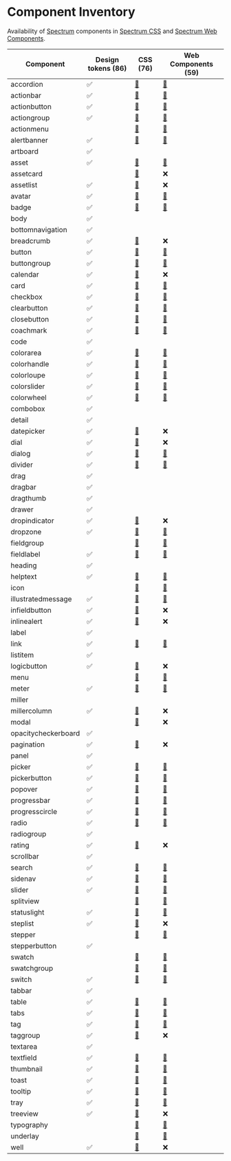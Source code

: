 # Component Inventory

Availability of [Spectrum](https://spectrum.adobe.com) components in [Spectrum CSS](https://opensource.adobe.com/spectrum-css/)
and [Spectrum Web Components](https://opensource.adobe.com/spectrum-web-components/).

| Component           | Design tokens (86) | CSS (76)                                                                                         | Web Components (59)                                                                       |
| ------------------- | ------------------ | ------------------------------------------------------------------------------------------------ | ----------------------------------------------------------------------------------------- |
| accordion           | ✅                 | [📄](https://opensource.adobe.com/spectrum-css/?path=/docs/components-accordion--docs)           | [📄](https://opensource.adobe.com/spectrum-web-components/components/accordion)           |
| actionbar           | ✅                 | [📄](https://opensource.adobe.com/spectrum-css/?path=/docs/components-action-bar--docs)          | [📄](https://opensource.adobe.com/spectrum-web-components/components/action-bar)          |
| actionbutton        | ✅                 | [📄](https://opensource.adobe.com/spectrum-css/?path=/docs/components-action-button--docs)       | [📄](https://opensource.adobe.com/spectrum-web-components/components/action-button)       |
| actiongroup         | ✅                 | [📄](https://opensource.adobe.com/spectrum-css/?path=/docs/components-action-group--docs)        | [📄](https://opensource.adobe.com/spectrum-web-components/components/action-group)        |
| actionmenu          |                    | [📄](https://opensource.adobe.com/spectrum-css/?path=/docs/components-action-menu--docs)         | [📄](https://opensource.adobe.com/spectrum-web-components/components/action-menu)         |
| alertbanner         | ✅                 | [📄](https://opensource.adobe.com/spectrum-css/?path=/docs/components-alert-banner--docs)        | [📄](https://opensource.adobe.com/spectrum-web-components/components/alert-banner)        |
| artboard            | ✅                 |                                                                                                  |                                                                                           |
| asset               | ✅                 | [📄](https://opensource.adobe.com/spectrum-css/?path=/docs/components-asset--docs)               | [📄](https://opensource.adobe.com/spectrum-web-components/components/asset)               |
| assetcard           |                    | [📄](https://opensource.adobe.com/spectrum-css/?path=/docs/components-asset-card--docs)          | ❌                                                                                        |
| assetlist           | ✅                 | [📄](https://opensource.adobe.com/spectrum-css/?path=/docs/components-asset-list--docs)          | ❌                                                                                        |
| avatar              | ✅                 | [📄](https://opensource.adobe.com/spectrum-css/?path=/docs/components-avatar--docs)              | [📄](https://opensource.adobe.com/spectrum-web-components/components/avatar)              |
| badge               | ✅                 | [📄](https://opensource.adobe.com/spectrum-css/?path=/docs/components-badge--docs)               | [📄](https://opensource.adobe.com/spectrum-web-components/components/badge)               |
| body                | ✅                 |                                                                                                  |                                                                                           |
| bottomnavigation    | ✅                 |                                                                                                  |                                                                                           |
| breadcrumb          | ✅                 | [📄](https://opensource.adobe.com/spectrum-css/?path=/docs/components-breadcrumbs--docs)         | ❌                                                                                        |
| button              | ✅                 | [📄](https://opensource.adobe.com/spectrum-css/?path=/docs/components-button--docs)              | [📄](https://opensource.adobe.com/spectrum-web-components/components/button)              |
| buttongroup         | ✅                 | [📄](https://opensource.adobe.com/spectrum-css/?path=/docs/components-button-group--docs)        | [📄](https://opensource.adobe.com/spectrum-web-components/components/button-group)        |
| calendar            | ✅                 | [📄](https://opensource.adobe.com/spectrum-css/?path=/docs/components-calendar--docs)            | ❌                                                                                        |
| card                | ✅                 | [📄](https://opensource.adobe.com/spectrum-css/?path=/docs/components-card--docs)                | [📄](https://opensource.adobe.com/spectrum-web-components/components/card)                |
| checkbox            | ✅                 | [📄](https://opensource.adobe.com/spectrum-css/?path=/docs/components-checkbox--docs)            | [📄](https://opensource.adobe.com/spectrum-web-components/components/checkbox)            |
| clearbutton         | ✅                 | [📄](https://opensource.adobe.com/spectrum-css/?path=/docs/components-clear-button--docs)        | [📄](https://opensource.adobe.com/spectrum-web-components/components/clear-button)        |
| closebutton         | ✅                 | [📄](https://opensource.adobe.com/spectrum-css/?path=/docs/components-close-button--docs)        | [📄](https://opensource.adobe.com/spectrum-web-components/components/close-button)        |
| coachmark           | ✅                 | [📄](https://opensource.adobe.com/spectrum-css/?path=/docs/components-coach-mark--docs)          | [📄](https://opensource.adobe.com/spectrum-web-components/components/coachmark)           |
| code                | ✅                 |                                                                                                  |                                                                                           |
| colorarea           | ✅                 | [📄](https://opensource.adobe.com/spectrum-css/?path=/docs/components-color-area--docs)          | [📄](https://opensource.adobe.com/spectrum-web-components/components/color-area)          |
| colorhandle         | ✅                 | [📄](https://opensource.adobe.com/spectrum-css/?path=/docs/components-color-handle--docs)        | [📄](https://opensource.adobe.com/spectrum-web-components/components/color-handle)        |
| colorloupe          | ✅                 | [📄](https://opensource.adobe.com/spectrum-css/?path=/docs/components-color-loupe--docs)         | [📄](https://opensource.adobe.com/spectrum-web-components/components/color-loupe)         |
| colorslider         | ✅                 | [📄](https://opensource.adobe.com/spectrum-css/?path=/docs/components-color-slider--docs)        | [📄](https://opensource.adobe.com/spectrum-web-components/components/color-slider)        |
| colorwheel          | ✅                 | [📄](https://opensource.adobe.com/spectrum-css/?path=/docs/components-color-wheel--docs)         | [📄](https://opensource.adobe.com/spectrum-web-components/components/color-wheel)         |
| combobox            | ✅                 |                                                                                                  |                                                                                           |
| detail              | ✅                 |                                                                                                  |                                                                                           |
| datepicker          | ✅                 | [📄](https://opensource.adobe.com/spectrum-css/?path=/docs/components-date-picker--docs)         | ❌                                                                                        |
| dial                | ✅                 | [📄](https://opensource.adobe.com/spectrum-css/?path=/docs/components-dial--docs)                | ❌                                                                                        |
| dialog              | ✅                 | [📄](https://opensource.adobe.com/spectrum-css/?path=/docs/components-dialog--docs)              | [📄](https://opensource.adobe.com/spectrum-web-components/components/dialog)              |
| divider             | ✅                 | [📄](https://opensource.adobe.com/spectrum-css/?path=/docs/components-divider--docs)             | [📄](https://opensource.adobe.com/spectrum-web-components/components/divider)             |
| drag                | ✅                 |                                                                                                  |                                                                                           |
| dragbar             | ✅                 |                                                                                                  |                                                                                           |
| dragthumb           | ✅                 |                                                                                                  |                                                                                           |
| drawer              | ✅                 |                                                                                                  |                                                                                           |
| dropindicator       | ✅                 | [📄](https://opensource.adobe.com/spectrum-css/?path=/docs/components-drop-indicator--docs)      | ❌                                                                                        |
| dropzone            | ✅                 | [📄](https://opensource.adobe.com/spectrum-css/?path=/docs/components-drop-zone--docs)           | [📄](https://opensource.adobe.com/spectrum-web-components/components/dropzone)            |
| fieldgroup          |                    | [📄](https://opensource.adobe.com/spectrum-css/?path=/docs/components-field-group--docs)         | [📄](https://opensource.adobe.com/spectrum-web-components/components/field-group)         |
| fieldlabel          | ✅                 | [📄](https://opensource.adobe.com/spectrum-css/?path=/docs/components-field-label--docs)         | [📄](https://opensource.adobe.com/spectrum-web-components/components/field-label)         |
| heading             | ✅                 |                                                                                                  |                                                                                           |
| helptext            | ✅                 | [📄](https://opensource.adobe.com/spectrum-css/?path=/docs/components-help-text--docs)           | [📄](https://opensource.adobe.com/spectrum-web-components/components/help-text)           |
| icon                |                    | [📄](https://opensource.adobe.com/spectrum-css/?path=/docs/components-icon--docs)                | [📄](https://opensource.adobe.com/spectrum-web-components/components/icon)                |
| illustratedmessage  | ✅                 | [📄](https://opensource.adobe.com/spectrum-css/?path=/docs/components-illustrated-message--docs) | [📄](https://opensource.adobe.com/spectrum-web-components/components/illustrated-message) |
| infieldbutton       | ✅                 | [📄](https://opensource.adobe.com/spectrum-css/?path=/docs/components-in-field-button--docs)     | ❌                                                                                        |
| inlinealert         | ✅                 | [📄](https://opensource.adobe.com/spectrum-css/?path=/docs/components-in-line-alert--docs)       | ❌                                                                                        |
| label               | ✅                 |                                                                                                  |                                                                                           |
| link                | ✅                 | [📄](https://opensource.adobe.com/spectrum-css/?path=/docs/components-link--docs)                | [📄](https://opensource.adobe.com/spectrum-web-components/components/link)                |
| listitem            | ✅                 |                                                                                                  |                                                                                           |
| logicbutton         | ✅                 | [📄](https://opensource.adobe.com/spectrum-css/?path=/docs/components-logic-button--docs)        | ❌                                                                                        |
| menu                |                    | [📄](https://opensource.adobe.com/spectrum-css/?path=/docs/components-menu--docs)                | [📄](https://opensource.adobe.com/spectrum-web-components/components/menu)                |
| meter               | ✅                 | [📄](https://opensource.adobe.com/spectrum-css/?path=/docs/components-meter--docs)               | [📄](https://opensource.adobe.com/spectrum-web-components/components/meter)               |
| miller              |
| millercolumn        | ✅                 | [📄](https://opensource.adobe.com/spectrum-css/?path=/docs/components-miller-columns--docs)      | ❌                                                                                        |
| modal               |                    | [📄](https://opensource.adobe.com/spectrum-css/?path=/docs/components-modal--docs)               | ❌                                                                                        |
| opacitycheckerboard | ✅                 |                                                                                                  |                                                                                           |
| pagination          | ✅                 | [📄](https://opensource.adobe.com/spectrum-css/?path=/docs/components-pagination--docs)          | ❌                                                                                        |
| panel               | ✅                 |                                                                                                  |                                                                                           |
| picker              | ✅                 | [📄](https://opensource.adobe.com/spectrum-css/?path=/docs/components-picker--docs)              | [📄](https://opensource.adobe.com/spectrum-web-components/components/picker)              |
| pickerbutton        | ✅                 | [📄](https://opensource.adobe.com/spectrum-css/?path=/docs/components-picker-button--docs)       | [📄](https://opensource.adobe.com/spectrum-web-components/components/picker-button)       |
| popover             | ✅                 | [📄](https://opensource.adobe.com/spectrum-css/?path=/docs/components-popover--docs)             | [📄](https://opensource.adobe.com/spectrum-web-components/components/popover)             |
| progressbar         | ✅                 | [📄](https://opensource.adobe.com/spectrum-css/?path=/docs/components-progress-bar--docs)        | [📄](https://opensource.adobe.com/spectrum-web-components/components/progress-bar)        |
| progresscircle      | ✅                 | [📄](https://opensource.adobe.com/spectrum-css/?path=/docs/components-progress-circle--docs)     | [📄](https://opensource.adobe.com/spectrum-web-components/components/progress-circle)     |
| radio               | ✅                 | [📄](https://opensource.adobe.com/spectrum-css/?path=/docs/components-radio--docs)               | [📄](https://opensource.adobe.com/spectrum-web-components/components/radio)               |
| radiogroup          | ✅                 |                                                                                                  |                                                                                           |
| rating              | ✅                 | [📄](https://opensource.adobe.com/spectrum-css/?path=/docs/components-rating--docs)              | ❌                                                                                        |
| scrollbar           | ✅                 |                                                                                                  |                                                                                           |
| search              | ✅                 | [📄](https://opensource.adobe.com/spectrum-css/?path=/docs/components-search--docs)              | [📄](https://opensource.adobe.com/spectrum-web-components/components/search)              |
| sidenav             | ✅                 | [📄](https://opensource.adobe.com/spectrum-css/?path=/docs/components-side-nav--docs)            | [📄](https://opensource.adobe.com/spectrum-web-components/components/sidenav)             |
| slider              | ✅                 | [📄](https://opensource.adobe.com/spectrum-css/?path=/docs/components-slider--docs)              | [📄](https://opensource.adobe.com/spectrum-web-components/components/slider)              |
| splitview           |                    | [📄](https://opensource.adobe.com/spectrum-css/?path=/docs/components-split-view--docs)          | [📄](https://opensource.adobe.com/spectrum-web-components/components/split-view)          |
| statuslight         | ✅                 | [📄](https://opensource.adobe.com/spectrum-css/?path=/docs/components-status-light--docs)        | [📄](https://opensource.adobe.com/spectrum-web-components/components/status-light)        |
| steplist            | ✅                 | [📄](https://opensource.adobe.com/spectrum-css/?path=/docs/components-steplist--docs)            | ❌                                                                                        |
| stepper             |                    | [📄](https://opensource.adobe.com/spectrum-css/?path=/docs/components-stepper--docs)             | [📄](https://opensource.adobe.com/spectrum-web-components/components/number-field)        |
| stepperbutton       | ✅                 |                                                                                                  |                                                                                           |
| swatch              |                    | [📄](https://opensource.adobe.com/spectrum-css/?path=/docs/components-swatch--docs)              | [📄](https://opensource.adobe.com/spectrum-web-components/components/swatch)              |
| swatchgroup         |                    | [📄](https://opensource.adobe.com/spectrum-css/?path=/docs/components-swatch-group--docs)        | [📄](https://opensource.adobe.com/spectrum-web-components/components/swatch)              |
| switch              | ✅                 | [📄](https://opensource.adobe.com/spectrum-css/?path=/docs/components-switch--docs)              | [📄](https://opensource.adobe.com/spectrum-web-components/components/switch)              |
| tabbar              | ✅                 |                                                                                                  |                                                                                           |
| table               | ✅                 | [📄](https://opensource.adobe.com/spectrum-css/?path=/docs/components-table--docs)               | [📄](https://opensource.adobe.com/spectrum-web-components/components/table)               |
| tabs                | ✅                 | [📄](https://opensource.adobe.com/spectrum-css/?path=/docs/components-tabs--docs)                | [📄](https://opensource.adobe.com/spectrum-web-components/components/tabs)                |
| tag                 | ✅                 | [📄](https://opensource.adobe.com/spectrum-css/?path=/docs/components-tag--docs)                 | [📄](https://opensource.adobe.com/spectrum-web-components/components/tags)                |
| taggroup            | ✅                 | [📄](https://opensource.adobe.com/spectrum-css/?path=/docs/components-tag-group--docs)           | ❌                                                                                        |
| textarea            | ✅                 |                                                                                                  |                                                                                           |
| textfield           | ✅                 | [📄](https://opensource.adobe.com/spectrum-css/?path=/docs/components-text-field--docs)          | [📄](https://opensource.adobe.com/spectrum-web-components/components/textfield)           |
| thumbnail           | ✅                 | [📄](https://opensource.adobe.com/spectrum-css/?path=/docs/components-thumbnail--docs)           | [📄](https://opensource.adobe.com/spectrum-web-components/components/thumbnail)           |
| toast               | ✅                 | [📄](https://opensource.adobe.com/spectrum-css/?path=/docs/components-toast--docs)               | [📄](https://opensource.adobe.com/spectrum-web-components/components/toast)               |
| tooltip             | ✅                 | [📄](https://opensource.adobe.com/spectrum-css/?path=/docs/components-tooltip--docs)             | [📄](https://opensource.adobe.com/spectrum-web-components/components/tooltip)             |
| tray                | ✅                 | [📄](https://opensource.adobe.com/spectrum-css/?path=/docs/components-tray--docs)                | [📄](https://opensource.adobe.com/spectrum-web-components/components/tray)                |
| treeview            | ✅                 | [📄](https://opensource.adobe.com/spectrum-css/?path=/docs/components-tree-view--docs)           | ❌                                                                                        |
| typography          |                    | [📄](https://opensource.adobe.com/spectrum-css/?path=/docs/components-typography--docs)          | [📄](https://opensource.adobe.com/spectrum-web-components/tools/styles/)                  |
| underlay            |                    | [📄](https://opensource.adobe.com/spectrum-css/?path=/docs/components-underlay--docs)            | [📄](https://opensource.adobe.com/spectrum-web-components/components/underlay)            |
| well                | ✅                 | [📄](https://opensource.adobe.com/spectrum-css/?path=/docs/components-well--docs)                | ❌                                                                                        |
